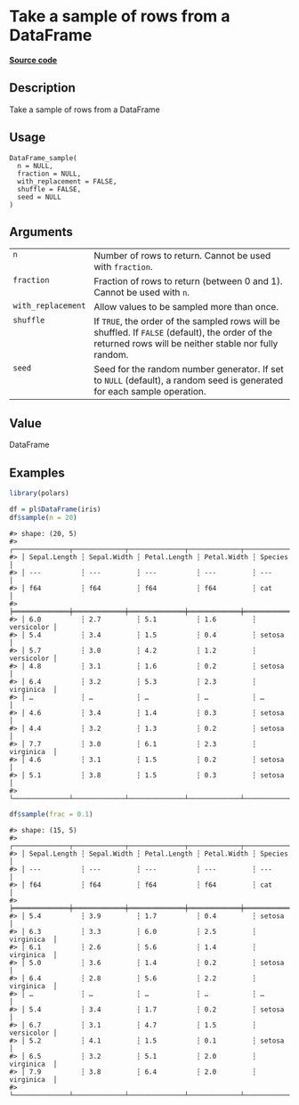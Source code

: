 

# Take a sample of rows from a DataFrame

[**Source code**](https://github.com/pola-rs/r-polars/tree/main/R/dataframe__frame.R#L1845)

## Description

Take a sample of rows from a DataFrame

## Usage

<pre><code class='language-R'>DataFrame_sample(
  n = NULL,
  fraction = NULL,
  with_replacement = FALSE,
  shuffle = FALSE,
  seed = NULL
)
</code></pre>

## Arguments

<table>
<tr>
<td style="white-space: nowrap; font-family: monospace; vertical-align: top">
<code id="DataFrame_sample_:_n">n</code>
</td>
<td>
Number of rows to return. Cannot be used with <code>fraction</code>.
</td>
</tr>
<tr>
<td style="white-space: nowrap; font-family: monospace; vertical-align: top">
<code id="DataFrame_sample_:_fraction">fraction</code>
</td>
<td>
Fraction of rows to return (between 0 and 1). Cannot be used with
<code>n</code>.
</td>
</tr>
<tr>
<td style="white-space: nowrap; font-family: monospace; vertical-align: top">
<code id="DataFrame_sample_:_with_replacement">with_replacement</code>
</td>
<td>
Allow values to be sampled more than once.
</td>
</tr>
<tr>
<td style="white-space: nowrap; font-family: monospace; vertical-align: top">
<code id="DataFrame_sample_:_shuffle">shuffle</code>
</td>
<td>
If <code>TRUE</code>, the order of the sampled rows will be shuffled. If
<code>FALSE</code> (default), the order of the returned rows will be
neither stable nor fully random.
</td>
</tr>
<tr>
<td style="white-space: nowrap; font-family: monospace; vertical-align: top">
<code id="DataFrame_sample_:_seed">seed</code>
</td>
<td>
Seed for the random number generator. If set to <code>NULL</code>
(default), a random seed is generated for each sample operation.
</td>
</tr>
</table>

## Value

DataFrame

## Examples

``` r
library(polars)

df = pl$DataFrame(iris)
df$sample(n = 20)
```

    #> shape: (20, 5)
    #> ┌──────────────┬─────────────┬──────────────┬─────────────┬────────────┐
    #> │ Sepal.Length ┆ Sepal.Width ┆ Petal.Length ┆ Petal.Width ┆ Species    │
    #> │ ---          ┆ ---         ┆ ---          ┆ ---         ┆ ---        │
    #> │ f64          ┆ f64         ┆ f64          ┆ f64         ┆ cat        │
    #> ╞══════════════╪═════════════╪══════════════╪═════════════╪════════════╡
    #> │ 6.0          ┆ 2.7         ┆ 5.1          ┆ 1.6         ┆ versicolor │
    #> │ 5.4          ┆ 3.4         ┆ 1.5          ┆ 0.4         ┆ setosa     │
    #> │ 5.7          ┆ 3.0         ┆ 4.2          ┆ 1.2         ┆ versicolor │
    #> │ 4.8          ┆ 3.1         ┆ 1.6          ┆ 0.2         ┆ setosa     │
    #> │ 6.4          ┆ 3.2         ┆ 5.3          ┆ 2.3         ┆ virginica  │
    #> │ …            ┆ …           ┆ …            ┆ …           ┆ …          │
    #> │ 4.6          ┆ 3.4         ┆ 1.4          ┆ 0.3         ┆ setosa     │
    #> │ 4.4          ┆ 3.2         ┆ 1.3          ┆ 0.2         ┆ setosa     │
    #> │ 7.7          ┆ 3.0         ┆ 6.1          ┆ 2.3         ┆ virginica  │
    #> │ 4.6          ┆ 3.1         ┆ 1.5          ┆ 0.2         ┆ setosa     │
    #> │ 5.1          ┆ 3.8         ┆ 1.5          ┆ 0.3         ┆ setosa     │
    #> └──────────────┴─────────────┴──────────────┴─────────────┴────────────┘

``` r
df$sample(frac = 0.1)
```

    #> shape: (15, 5)
    #> ┌──────────────┬─────────────┬──────────────┬─────────────┬────────────┐
    #> │ Sepal.Length ┆ Sepal.Width ┆ Petal.Length ┆ Petal.Width ┆ Species    │
    #> │ ---          ┆ ---         ┆ ---          ┆ ---         ┆ ---        │
    #> │ f64          ┆ f64         ┆ f64          ┆ f64         ┆ cat        │
    #> ╞══════════════╪═════════════╪══════════════╪═════════════╪════════════╡
    #> │ 5.4          ┆ 3.9         ┆ 1.7          ┆ 0.4         ┆ setosa     │
    #> │ 6.3          ┆ 3.3         ┆ 6.0          ┆ 2.5         ┆ virginica  │
    #> │ 6.1          ┆ 2.6         ┆ 5.6          ┆ 1.4         ┆ virginica  │
    #> │ 5.0          ┆ 3.6         ┆ 1.4          ┆ 0.2         ┆ setosa     │
    #> │ 6.4          ┆ 2.8         ┆ 5.6          ┆ 2.2         ┆ virginica  │
    #> │ …            ┆ …           ┆ …            ┆ …           ┆ …          │
    #> │ 5.4          ┆ 3.4         ┆ 1.7          ┆ 0.2         ┆ setosa     │
    #> │ 6.7          ┆ 3.1         ┆ 4.7          ┆ 1.5         ┆ versicolor │
    #> │ 5.2          ┆ 4.1         ┆ 1.5          ┆ 0.1         ┆ setosa     │
    #> │ 6.5          ┆ 3.2         ┆ 5.1          ┆ 2.0         ┆ virginica  │
    #> │ 7.9          ┆ 3.8         ┆ 6.4          ┆ 2.0         ┆ virginica  │
    #> └──────────────┴─────────────┴──────────────┴─────────────┴────────────┘
